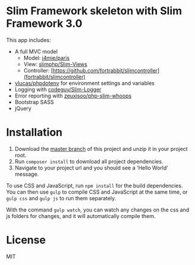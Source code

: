 # Slim Framework skeleton with Slim Framework 3.0

This app includes:
* A full MVC model 
    * Model: [j4mie/paris](https://github.com/j4mie/paris)
    * View: [slimphp/Slim-Views](https://github.com/slimphp/Slim-Views)
    * Controller: [https://github.com/fortrabbit/slimcontroller](fortrabbit/slimcontroller)
* [vlucas/phpdotenv](https://github.com/vlucas/phpdotenv) for environment settings and variables
* Logging with [codeguy/Slim-Logger](https://github.com/codeguy/Slim-Logger)
* Error reporting with [zeuxisoo/php-slim-whoops](https://github.com/zeuxisoo/php-slim-whoops)
* Bootstrap SASS
* jQuery

# Installation
1. Download the [master branch](https://github.com/EdwinHoksberg/slim-framework-skeleton/archive/master.zip) of this project and unzip it in your project root.
2. Run `composer install` to download all project dependencies.
3. Navigate to your project url and you should see a 'Hello World' message.

To use CSS and JavaScript, run `npm install` for the build dependencies. 
You can then use `gulp` to compile CSS and JavaScript at the same time, or `gulp css` and `gulp js` to run them separately.

With the command `gulp watch`, you can watch any changes on the css and js folders for changes, and it will automatically compile them.


# License
MIT
